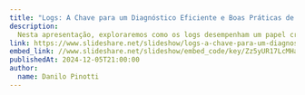 ```yaml
---
title: "Logs: A Chave para um Diagnóstico Eficiente e Boas Práticas de Monitoramento"
description:
  Nesta apresentação, exploraremos como os logs desempenham um papel crucial em ambientes de produção, oferecendo insights valiosos para diagnóstico e resolução de problemas.
link: https://www.slideshare.net/slideshow/logs-a-chave-para-um-diagnostico-eficiente-e-boas-praticas-de-monitoramento/273883370
embed_link: //www.slideshare.net/slideshow/embed_code/key/Zz5yUR17LcMHa
publishedAt: 2024-12-05T21:00:00
author:
  name: Danilo Pinotti
---
```


